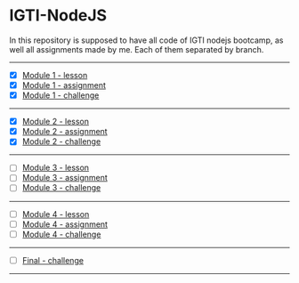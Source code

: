 # IGTI-NodeJS

In this repository is supposed to have all code of IGTI nodejs bootcamp, as well all assignments made by me. Each of them separated by branch.

---

- [x] [Module 1 - lesson](https://github.com/Felipe-Borba/IGTI-NodeJS/tree/module-1_lesson)
- [x] [Module 1 - assignment](https://github.com/Felipe-Borba/IGTI-NodeJS/tree/module-1_assignment)
- [x] [Module 1 - challenge](https://github.com/Felipe-Borba/IGTI-NodeJS/tree/module-1_challenge)

---

- [x] [Module 2 - lesson](<https://github.com/Felipe-Borba/IGTI-NodeJS/blob/main/course%20pack/Apostila%20%E2%80%93%20M%C3%B3dulo%202%20%E2%80%93%20Bootcamp%20Desenvolvedor(a)%20NodeJs.pdf>)
- [x] [Module 2 - assignment](https://github.com/Felipe-Borba/IGTI-NodeJS/tree/module-2_assignment)
- [x] [Module 2 - challenge](https://github.com/Felipe-Borba/IGTI-NodeJS/tree/module-2_challenge)

---

- [ ] [Module 3 - lesson](https://github.com/Felipe-Borba/IGTI-NodeJS/tree/module-3_lesson)
- [ ] [Module 3 - assignment](https://github.com/Felipe-Borba/IGTI-NodeJS/tree/module-3_assignment)
- [ ] [Module 3 - challenge](https://github.com/Felipe-Borba/IGTI-NodeJS/tree/module-3_challenge)

---

- [ ] [Module 4 - lesson](https://github.com/Felipe-Borba/IGTI-NodeJS/tree/module-4_lesson)
- [ ] [Module 4 - assignment](https://github.com/Felipe-Borba/IGTI-NodeJS/tree/module-4_assignment)
- [ ] [Module 4 - challenge](https://github.com/Felipe-Borba/IGTI-NodeJS/tree/module-4_challenge)

---

- [ ] [Final - challenge]()

---
